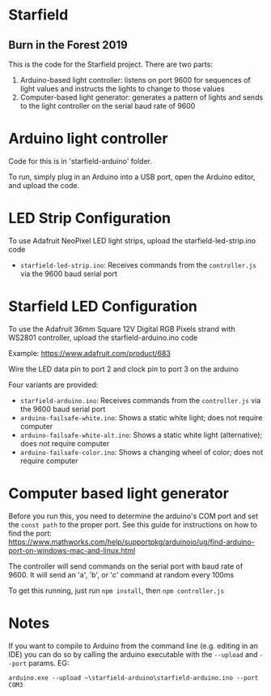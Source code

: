 # Starfield
## Burn in the Forest 2019

This is the code for the Starfield project. There are two parts:

1. Arduino-based light controller: listens on port 9600 for sequences of light values and instructs the lights to change to those values
2. Computer-based light generator: generates a pattern of lights and sends to the light controller on the serial baud rate of 9600

# Arduino light controller

Code for this is in 'starfield-arduino' folder.

To run, simply plug in an Arduino into a USB port, open the Arduino editor, and upload the code.

# LED Strip Configuration

To use Adafruit NeoPixel LED light strips, upload the starfield-led-strip.ino code

- `starfield-led-strip.ino`: Receives commands from the `controller.js` via the 9600 baud serial port

# Starfield LED Configuration

To use the Adafruit 36mm Square 12V Digital RGB Pixels strand with WS2801 controller, upload the starfield-arduino.ino code

Example: https://www.adafruit.com/product/683

Wire the LED data pin to port 2 and clock pin to port 3 on the arduino

Four variants are provided:

- `starfield-arduino.ino`: Receives commands from the `controller.js` via the 9600 baud serial port
- `arduino-failsafe-white.ino`: Shows a static white light; does not require computer
- `arduino-failsafe-white-alt.ino`: Shows a static white light (alternative); does not require computer
- `arduino-failsafe-color.ino`: Shows a changing wheel of color; does not require computer

# Computer based light generator

Before you run this, you need to determine the arduino's COM port and set the `const path` to the proper port. See this guide for instructions on how to find the port: https://www.mathworks.com/help/supportpkg/arduinoio/ug/find-arduino-port-on-windows-mac-and-linux.html

The controller will send commands on the serial port with baud rate of 9600. It will send an 'a', 'b', or 'c' command at random every 100ms

To get this running, just run `npm install`, then `npm controller.js`


# Notes

If you want to compile to Arduino from the command line (e.g. editing in an IDE) you can do so by calling the arduino executable with the `--upload` and `--port` params. EG:

`arduino.exe --upload ~\starfield-arduino\starfield-arduino.ino --port COM3`
